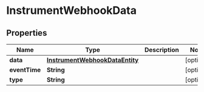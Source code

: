 

# InstrumentWebhookData


## Properties

| Name | Type | Description | Notes |
|------------ | ------------- | ------------- | -------------|
|**data** | [**InstrumentWebhookDataEntity**](InstrumentWebhookDataEntity.md) |  |  [optional] |
|**eventTime** | **String** |  |  [optional] |
|**type** | **String** |  |  [optional] |



